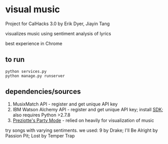 # visual music
Project for CalHacks 3.0
by Erik Dyer, Jiayin Tang

visualizes music using sentiment analysis of lyrics

best experience in Chrome

## to run
```
python services.py
python manage.py runserver
```

## dependencies/sources
1. MusixMatch API - register and get unique API key
2. IBM Watson Alchemy API - register and get unique API key; install [SDK](https://github.com/watson-developer-cloud/python-sdk); also requires Python >2.7.8
3. [Preziotte's Party Mode](https://github.com/preziotte/party-mode) - relied on heavily for visualization of music


try songs with varying sentiments.
we used: 9 by Drake; I'll Be Alright by Passion Pit; Lost by Temper Trap

